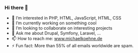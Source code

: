 ### Hi there 👋
- 👀 I’m interested in PHP, HTML, JavaScript, HTML, CSS
- 🔭 I’m currently working on something cool
- 👯 I’m looking to collaborate on interesting projects
- 💬 Ask me about Drupal, Symfony, Laravel, ...
- 📫 How to reach me: www.michaelkoehne.de
- ⚡ Fun fact: More than 55% of all emails worldwide are spam.
